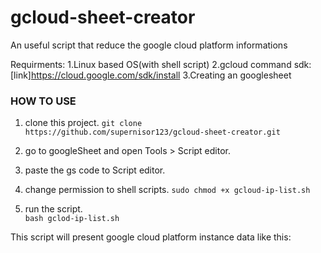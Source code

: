 # gcloud-sheet-creator
An useful script that reduce the google cloud platform informations 


Requirments:
1.Linux based OS(with shell script)
2.gcloud command sdk:
[link]https://cloud.google.com/sdk/install
3.Creating an googlesheet
### HOW TO USE
1. clone this project.
```git clone  https://github.com/supernisor123/gcloud-sheet-creator.git```
2. go to googleSheet and open Tools > Script editor. 


3. paste the gs code to Script editor.


4. change permission to shell scripts.
```sudo chmod +x gcloud-ip-list.sh```

5. run the script.  
```bash gclod-ip-list.sh```

This script will present google cloud platform instance data like this:


